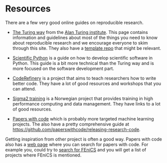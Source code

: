 # Resources

There are a few very good online guides on reproducible research.

- [The Turing way](https://the-turing-way.netlify.app/welcome.html) from the [Alan Turing institute](https://github.com/alan-turing-institute). This page contains information and guidelines about most of the things you need to know about reproducible research and we encourage everyone to skim through this site. They also have a [template repo](https://github.com/alan-turing-institute/reproducible-project-template) that might be relevant.

- [Scientific Python](https://learn.scientific-python.org/development/) is a guide on how to develop scientific software in Python. This guide is a bit more technical than the Turing way and is more focused on the software development part.

- [CodeRefinery](https://coderefinery.org/) is a project that aims to teach researchers how to write better code. They have a lot of good resources and workshops that you can attend.

- [Sigma2 training](https://www.sigma2.no/training-and-events) is a Norwegian project that provides training in high performance computing and data management. They have links to a lot of good resources.

- [Papers with code](https://github.com/paperswithcode) which is probably more targeted machine learning projects. The also have a pretty comprehensive guide at https://github.com/paperswithcode/releasing-research-code.

Getting inspiration from other project is often a good way. Papers with code also has a [web page](https://paperswithcode.com) where you can search for papers with code. For example you, could try to [search for FEniCS](https://paperswithcode.com/search?q_meta=&q_type=&q=FEniCS) and you will get a list of projects where FEniCS is mentioned.
